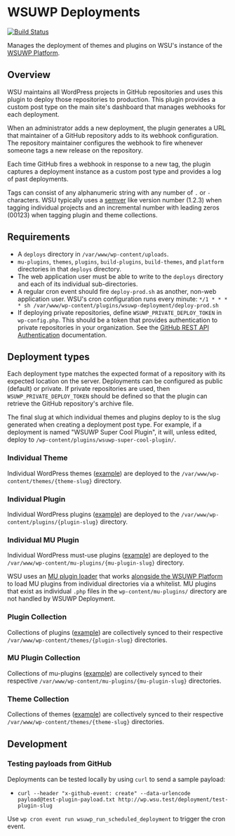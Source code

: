 # WSUWP Deployments

[![Build Status](https://travis-ci.org/washingtonstateuniversity/WSUWP-Deployment.svg?branch=master)](https://travis-ci.org/washingtonstateuniversity/WSUWP-Deployment)

Manages the deployment of themes and plugins on WSU's instance of the [WSUWP Platform](https://github.com/washingtonstateuniversity/WSUWP-Platform).

## Overview

WSU maintains all WordPress projects in GitHub repositories and uses this plugin to deploy those repositories to production. This plugin provides a custom post type on the main site's dashboard that manages webhooks for each deployment.

When an administrator adds a new deployment, the plugin generates a URL that maintainer of a GitHub repository adds to its webhook configuration. The repository maintainer configures the webhook to fire whenever someone tags a new release on the repository.

Each time GitHub fires a webhook in response to a new tag, the plugin captures a deployment instance as a custom post type and provides a log of past deployments.

Tags can consist of any alphanumeric string with any number of `.` or `-` characters. WSU typically uses a [semver](https://semver.org/) like version number (1.2.3) when tagging individual projects and an incremental number with leading zeros (00123) when tagging plugin and theme collections.

## Requirements

* A `deploys` directory in `/var/www/wp-content/uploads`.
* `mu-plugins`, `themes`, `plugins`, `build-plugins`, `build-themes`, and `platform` directories in that `deploys` directory.
* The web application user must be able to write to the `deploys` directory and each of its individual sub-directories.
* A regular cron event should fire `deploy-prod.sh` as another, non-web application user. WSU's cron configuration runs every minute: `*/1 * * * * sh /var/www/wp-content/plugins/wsuwp-deployment/deploy-prod.sh`
* If deploying private repositories, define `WSUWP_PRIVATE_DEPLOY_TOKEN` in `wp-config.php`. This should be a token that provides authentication to private repositories in your organization. See the [GitHub REST API Authentication](https://developer.github.com/v3/#authentication) documentation.

## Deployment types

Each deployment type matches the expected format of a repository with its expected location on the server. Deployments can be configured as public (default) or private. If private repositories are used, then `WSUWP_PRIVATE_DEPLOY_TOKEN` should be defined so that the plugin can retrieve the GitHub repository's archive file.

The final slug at which individual themes and plugins deploy to is the slug generated when creating a deployment post type. For example, if a deployment is named "WSUWP Super Cool Plugin", it will, unless edited, deploy to `/wp-content/plugins/wsuwp-super-cool-plugin/`.

### Individual Theme

Individual WordPress themes ([example](https://github.com/washingtonstateuniversity/WSUWP-spine-parent-theme)) are deployed to the `/var/www/wp-content/themes/{theme-slug}` directory.

### Individual Plugin

Individual WordPress plugins ([example](https://github.com/washingtonstateuniversity/WSUWP-Content-Syndicate)) are deployed to the `/var/www/wp-content/plugins/{plugin-slug}` directory.

### Individual MU Plugin

Individual WordPress must-use plugins ([example](https://github.com/washingtonstateuniversity/WSUWP-Plugin-MU-Simple-Filters)) are deployed to the `/var/www/wp-content/mu-plugins/{mu-plugin-slug}` directory.

WSU uses an [MU plugin loader](https://github.com/washingtonstateuniversity/WSUWP-Plugin-Load-MU-Plugins) that works [alongside the WSUWP Platform](https://github.com/washingtonstateuniversity/WSUWP-Platform/blob/master/www/wp-content/mu-plugins/index.php#L25-L41) to load MU plugins from individual directories via a whitelist. MU plugins that exist as individual `.php` files in the `wp-content/mu-plugins/` directory are not handled by WSUWP Deployment.

### Plugin Collection

Collections of plugins ([example](https://github.com/washingtonstateuniversity/WSUWP-Build-Plugins-Public)) are collectively synced to their respective `/var/www/wp-content/themes/{plugin-slug}` directories.

### MU Plugin Collection

Collections of mu-plugins ([example](https://github.com/washingtonstateuniversity/WSUWP-MU-Plugin-Collection)) are collectively synced to their respective `/var/www/wp-content/mu-plugins/{mu-plugin-slug}` directories.

### Theme Collection

Collections of themes ([example](https://github.com/washingtonstateuniversity/WSUWP-Build-Themes-Public)) are collectively synced to their respective `/var/www/wp-content/themes/{theme-slug}` directories.

## Development

### Testing payloads from GitHub

Deployments can be tested locally by using `curl` to send a sample payload:

* `curl --header "x-github-event: create" --data-urlencode payload@test-plugin-payload.txt http://wp.wsu.test/deployment/test-plugin-slug`

Use `wp cron event run wsuwp_run_scheduled_deployment` to trigger the cron event.
